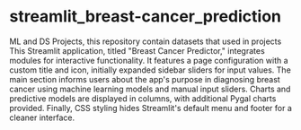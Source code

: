 # streamlit_breast-cancer_prediction
ML and DS Projects, this repository contain datasets that used in projects
This Streamlit application, titled "Breast Cancer Predictor," integrates modules for interactive functionality. It features a page configuration with a custom title and icon, initially expanded sidebar sliders for input values. The main section informs users about the app's purpose in diagnosing breast cancer using machine learning models and manual input sliders. Charts and predictive models are displayed in columns, with additional Pygal charts provided. Finally, CSS styling hides Streamlit's default menu and footer for a cleaner interface.
